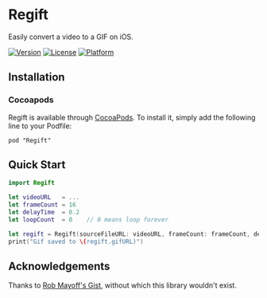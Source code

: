 # Regift
Easily convert a video to a GIF on iOS.

[![Version](https://img.shields.io/cocoapods/v/Regift.svg?style=flat)](http://cocoadocs.org/docsets/Regift)
[![License](https://img.shields.io/cocoapods/l/Regift.svg?style=flat)](http://cocoadocs.org/docsets/Regift)
[![Platform](https://img.shields.io/cocoapods/p/Regift.svg?style=flat)](http://cocoadocs.org/docsets/Regift)

## Installation
### Cocoapods

Regift is available through [CocoaPods](http://cocoapods.org). To install
it, simply add the following line to your Podfile:

    pod "Regift"

## Quick Start
```swift
import Regift
```

```swift
let videoURL   = ...
let frameCount = 16
let delayTime  = 0.2
let loopCount  = 0    // 0 means loop forever

let regift = Regift(sourceFileURL: videoURL, frameCount: frameCount, delayTime, loopCount: loopCount)
print("Gif saved to \(regift.gifURL)")
```

## Acknowledgements
Thanks to [Rob Mayoff's Gist](https://gist.github.com/mayoff/4969104), without which this library wouldn't exist.
